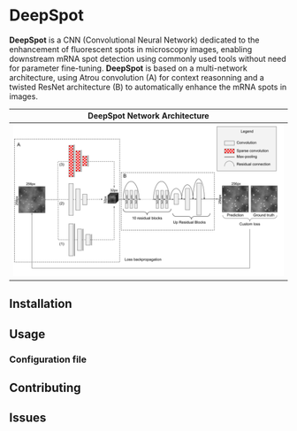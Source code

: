 # DeepSpot

**DeepSpot** is a CNN (Convolutional Neural Network) dedicated to the enhancement of fluorescent spots in microscopy images,
enabling downstream mRNA spot detection using commonly used tools without need for parameter fine-tuning.
 **DeepSpot** is based on a multi-network architecture, using Atrou convolution (A) for context reasonning and a twisted ResNet 
architecture (B) to automatically enhance the mRNA spots in images. 


| DeepSpot Network Architecture|
| ------------- |
| ![](figures/network.svg) |


## Installation


## Usage

### Configuration file

## Contributing

## Issues


